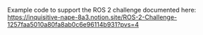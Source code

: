 Example code to support the ROS 2 challenge documented here: https://inquisitive-nape-8a3.notion.site/ROS-2-Challenge-1257faa5010a80fa8ab0c6e96114b931?pvs=4
